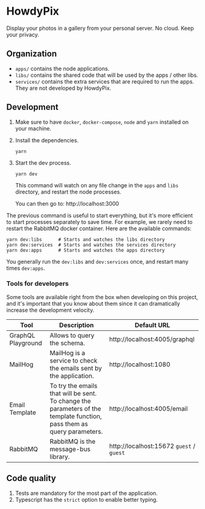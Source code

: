 # HowdyPix

Display your photos in a gallery from your personal server. No cloud. Keep your privacy.

## Organization

- `apps/` contains the node applications.
- `libs/` contains the shared code that will be used by the apps / other libs.
- `services/` contains the extra services that are required to run the apps. They are not developed by HowdyPix.

## Development

1. Make sure to have `docker`, `docker-compose`, `node` and `yarn` installed on your machine.

1. Install the dependencies.

   ```
   yarn
   ```

1. Start the dev process.

   ```
   yarn dev
   ```

   This command will watch on any file change in the `apps` and `libs` directory, and restart the node processes.

   You can then go to: http://localhost:3000

The previous command is useful to start everything, but it's more efficient to start processes separately to save time. For example, we rarely need to restart the RabbitMQ docker container. Here are the available commands:

```
yarn dev:libs      # Starts and watches the libs directory
yarn dev:services  # Starts and watches the services directory
yarn dev:apps      # Starts and watches the apps directory
```

You generally run the `dev:libs` and `dev:services` once, and restart many times `dev:apps`.

### Tools for developers

Some tools are available right from the box when developing on this project, and it's important that you know about them since it can dramatically increase the development velocity.

| Tool               | Description                                                                                                            | Default URL                              |
| ------------------ | ---------------------------------------------------------------------------------------------------------------------- | ---------------------------------------- |
| GraphQL Playground | Allows to query the schema.                                                                                            | http://localhost:4005/graphql            |
| MailHog            | MailHog is a service to check the emails sent by the application.                                                      | http://localhost:1080                    |
| Email Template     | To try the emails that will be sent. To change the parameters of the template function, pass them as query parameters. | http://localhost:4005/email              |
| RabbitMQ           | RabbitMQ is the message-bus library.                                                                                   | http://localhost:15672 `guest` / `guest` |

## Code quality

1. Tests are mandatory for the most part of the application.
1. Typescript has the `strict` option to enable better typing.
